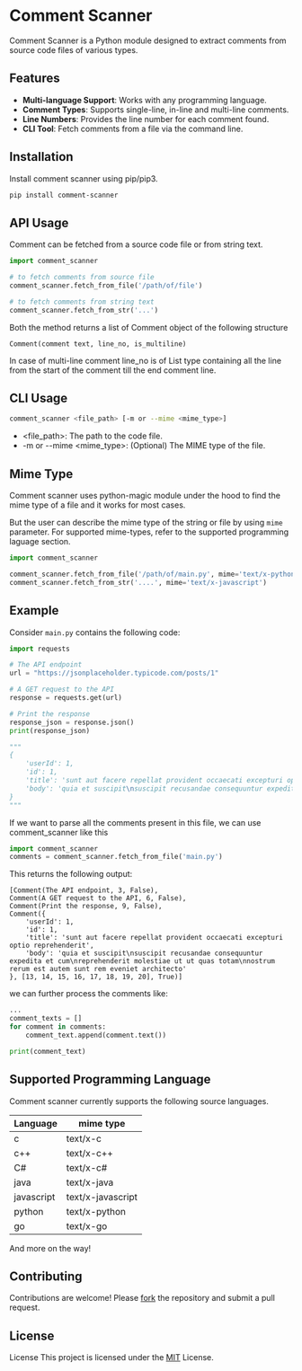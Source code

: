 
# Comment Scanner

Comment Scanner is a Python module designed to extract comments from source code files of various types.

## Features
- **Multi-language Support**: Works with any programming language.
- **Comment Types**: Supports single-line, in-line and multi-line comments.
- **Line Numbers**: Provides the line number for each comment found.
- **CLI Tool**: Fetch comments from a file via the command line.


## Installation

Install comment scanner using pip/pip3.

```bash
pip install comment-scanner
```


## API Usage
Comment can be fetched from a source code file or from string text.

```python
import comment_scanner

# to fetch comments from source file
comment_scanner.fetch_from_file('/path/of/file')

# to fetch comments from string text
comment_scanner.fetch_from_str('...')

```

Both the method returns a list of Comment object of the following structure
```
Comment(comment text, line_no, is_multiline)
```
In case of multi-line comment line_no is of List type containing all the line from the start of the comment till the end comment line.

## CLI Usage
```bash
comment_scanner <file_path> [-m or --mime <mime_type>]
```
- <file_path>: The path to the code file.
- -m or --mime <mime_type>: (Optional) The MIME type of the file.


## Mime Type
Comment scanner uses python-magic module under the hood to find the mime type of a file and it works for most cases.

But the user can describe the mime type of the string or file by using `mime` parameter. For supported mime-types, refer to the supported programming laguage section.


```python
import comment_scanner

comment_scanner.fetch_from_file('/path/of/main.py', mime='text/x-python')
comment_scanner.fetch_from_str('....', mime='text/x-javascript')
```

## Example
Consider `main.py` contains the following code:
```python
import requests

# The API endpoint
url = "https://jsonplaceholder.typicode.com/posts/1"

# A GET request to the API
response = requests.get(url)

# Print the response
response_json = response.json()
print(response_json)

"""
{
    'userId': 1,
    'id': 1,
    'title': 'sunt aut facere repellat provident occaecati excepturi optio reprehenderit',
    'body': 'quia et suscipit\nsuscipit recusandae consequuntur expedita et cum\nreprehenderit molestiae ut ut quas totam\nnostrum rerum est autem sunt rem eveniet architecto'
}
"""
```
If we want to parse all the comments present in this file, we can use comment_scanner like this

```python
import comment_scanner
comments = comment_scanner.fetch_from_file('main.py')
```
This returns the following output:
```
[Comment(The API endpoint, 3, False),
Comment(A GET request to the API, 6, False),
Comment(Print the response, 9, False),
Comment({
    'userId': 1,
    'id': 1,
    'title': 'sunt aut facere repellat provident occaecati excepturi optio reprehenderit',
    'body': 'quia et suscipit\nsuscipit recusandae consequuntur expedita et cum\nreprehenderit molestiae ut ut quas totam\nnostrum rerum est autem sunt rem eveniet architecto'
}, [13, 14, 15, 16, 17, 18, 19, 20], True)]
```
we can further process the comments like:
```python
...
comment_texts = []
for comment in comments:
    comment_text.append(comment.text())

print(comment_text)
```

## Supported Programming Language
Comment scanner currently supports the following source languages.

| Language |  mime type |
|-----|--------|
| c   | text/x-c |
| c++   | text/x-c++  |
| C#   | text/x-c# |
| java   | text/x-java |
| javascript   | text/x-javascript  |
| python   | text/x-python |
| go   | text/x-go |

And more on the way!
## Contributing

Contributions are welcome! Please [fork](https://github.com/FaizAlam/comment-scanner/fork) the repository and submit a pull request.
## License

License
This project is licensed under the [MIT](https://choosealicense.com/licenses/mit/) License.
